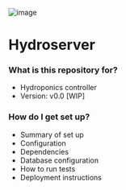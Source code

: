 ![image](https://user-images.githubusercontent.com/10963153/133970728-844e82bf-ca50-44b0-8436-8051c48ecda5.png)


# Hydroserver #

### What is this repository for? ###

* Hydroponics controller
* Version: v0.0 [WIP]

### How do I get set up? ###

* Summary of set up
* Configuration
* Dependencies
* Database configuration
* How to run tests
* Deployment instructions
